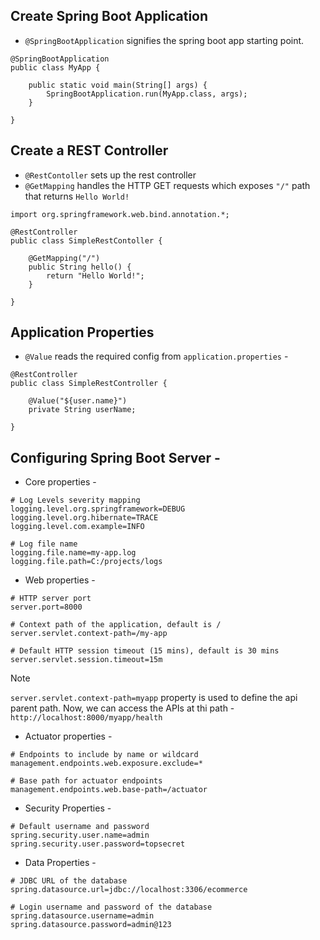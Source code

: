 ## Create Spring Boot Application
- `@SpringBootApplication` signifies the spring boot app starting point.
```
@SpringBootApplication
public class MyApp {

    public static void main(String[] args) {
        SpringBootApplication.run(MyApp.class, args);
    }

}
```

## Create a REST Controller
- `@RestContoller` sets up the rest controller
- `@GetMapping` handles the HTTP GET requests which exposes `"/"` path that returns `Hello World!`
```
import org.springframework.web.bind.annotation.*;

@RestController
public class SimpleRestContoller {

    @GetMapping("/")
    public String hello() {
        return "Hello World!";
    }

}
```

## Application Properties
- `@Value` reads the required config from `application.properties` -
```
@RestController
public class SimpleRestController {

    @Value("${user.name}")
    private String userName;

}
```

## Configuring Spring Boot Server -
- Core properties -
```
# Log Levels severity mapping
logging.level.org.springframework=DEBUG
logging.level.org.hibernate=TRACE
logging.level.com.example=INFO

# Log file name
logging.file.name=my-app.log
logging.file.path=C:/projects/logs
```
- Web properties -
```
# HTTP server port
server.port=8000

# Context path of the application, default is /
server.servlet.context-path=/my-app

# Default HTTP session timeout (15 mins), default is 30 mins
server.servlet.session.timeout=15m
```

> [!NOTE]
> `server.servlet.context-path=myapp` property is used to define the api parent path. Now, we can access the APIs at thi path -
> `http://localhost:8000/myapp/health`

- Actuator properties -
```
# Endpoints to include by name or wildcard
management.endpoints.web.exposure.exclude=*

# Base path for actuator endpoints
management.endpoints.web.base-path=/actuator
```

- Security Properties -
```
# Default username and password
spring.security.user.name=admin
spring.security.user.password=topsecret
```

- Data Properties -
```
# JDBC URL of the database
spring.datasource.url=jdbc://localhost:3306/ecommerce

# Login username and password of the database
spring.datasource.username=admin
spring.datasource.password=admin@123
```